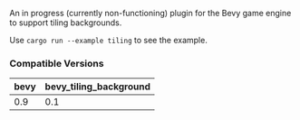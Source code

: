 An in progress (currently non-functioning) plugin for the Bevy game engine to support tiling backgrounds.

Use `cargo run --example tiling` to see the example.

### Compatible Versions

| bevy | bevy_tiling_background |
|------|------------------------|
| 0.9  | 0.1                    |